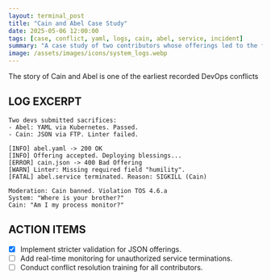 ```yaml
---
layout: terminal_post
title: "Cain and Abel Case Study"
date: 2025-05-06 12:00:00
tags: [case, conflict, yaml, logs, cain, abel, service, incident]
summary: "A case study of two contributors whose offerings led to the first recorded service conflict and a critical incident in the system."
image: /assets/images/icons/system_logs.webp
---
```


The story of Cain and Abel is one of the earliest recorded DevOps conflicts


## **LOG EXCERPT**
```log
Two devs submitted sacrifices:
- Abel: YAML via Kubernetes. Passed.
- Cain: JSON via FTP. Linter failed.

[INFO] abel.yaml -> 200 OK
[INFO] Offering accepted. Deploying blessings...
[ERROR] cain.json -> 400 Bad Offering
[WARN] Linter: Missing required field "humility".
[FATAL] abel.service terminated. Reason: SIGKILL (Cain)

Moderation: Cain banned. Violation TOS 4.6.a
System: "Where is your brother?"
Cain: "Am I my process monitor?"
```

## **ACTION ITEMS**

- [x] Implement stricter validation for JSON offerings.
- [ ] Add real-time monitoring for unauthorized service terminations.
- [ ] Conduct conflict resolution training for all contributors.